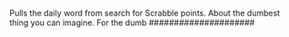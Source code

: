 Pulls the daily word from search for Scrabble points. About the dumbest thing you can imagine. For the dumb #####################
